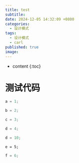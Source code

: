 ```yaml
---
title: test
subtitle: 
date: 2024-12-05 14:32:09 +0800
categories:
  - 设计模式
tags:
  - 设计模式
  - carl
published: true
image:
---
```

* content
{:toc}


# 测试代码


```java
a = 1;
```

```Java
b = 2;
```

```c++
c = 3;
```

```c++
d = 4;
```

```java
d = 10;
```


```python3
e = 5;
```

```go
f = 6;
```